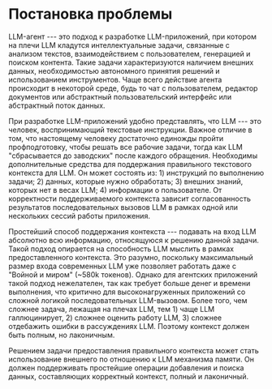 # Постановка проблемы

LLM-агент --- это подход к разработке LLM-приложений, при котором на плечи LLM кладутся интеллектуальные задачи, связанные с анализом текстов, взаимодействием с пользователем, генерацией и поиском контента. Такие задачи характеризуются наличием внешних данных, необходимостью автономного принятия решений и использованием инструментов. Чаще всего действие агента происходит в некоторой среде, будь то чат с пользователем, редактор документов или абстрактный пользовательский интерфейс или абстрактный поток данных.

При разработке LLM-приложений удобно представлять, что LLM --- это человек, воспринимающий текстовые инструкции. Важное отличие в том, что настоящему человеку достаточно единожды пройти профподготовку, чтобы решать все рабочие задачи, тогда как LLM "сбрасывается до заводских" после каждого обращения. Необходимы дополнительные средства для поддержания правильного текстового контекста для LLM. Он может состоять из: 1) инструкций по выполнению задачи; 2) данных, которые нужно обработать; 3) внешних знаний, которых нет в весах LLM; 4) информации о пользователе. От корректности поддерживаемого контекста зависит согласованность результатов последовательных вызовов LLM в рамках одной или нескольких сессий работы приложения.

Простейший способ поддержания контекста --- подавать на вход LLM абсолютно всю информацию, относящуюся к решению данной задачи. Такой подход опирается на способность LLM мыслить в рамках предоставленного контекста. Это разумно, поскольку максимальный размер входа современных LLM уже позволяет работать даже с "Войной и миром" (~580k токенов). Однако для агентских приложений такой подход нежелателен, так как требует больше денег и времени выполнения, что критично для высоконагруженных приложений со сложной логикой последовательных LLM-вызовом. Более того, чем сложнее задача, лежащая на плечах LLM, тем  1) чаще LLM галлюцинирует, 2) сложнее оценить работу LLM, 3) сложнее отдебажить ошибки в рассуждениях LLM. Поэтому контекст должен быть полным, но лаконичным.

Решением задачи предоставления правильного контекста может стать использование внешнего по отношению к LLM механизма памяти. Он должен поддерживать простейшие операции добавления и поиска данных, составляющих корректный контекст, полный и лаконичный.
